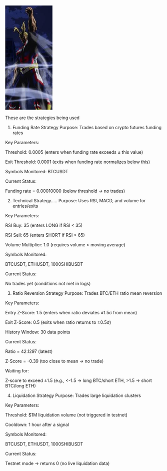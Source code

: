 
![Alt text](allmight.jpeg)

These are the strategies being used
1. Funding Rate Strategy
Purpose: Trades based on crypto futures funding rates

Key Parameters:

Threshold: 0.0005 (enters when funding rate exceeds ± this value)

Exit Threshold: 0.0001 (exits when funding rate normalizes below this)

Symbols Monitored: BTCUSDT

Current Status:

Funding rate = 0.00010000 (below threshold → no trades)

2. Technical Strategy.....
Purpose: Uses RSI, MACD, and volume for entries/exits

Key Parameters:

RSI Buy: 35 (enters LONG if RSI < 35)

RSI Sell: 65 (enters SHORT if RSI > 65)

Volume Multiplier: 1.0 (requires volume > moving average)

Symbols Monitored:

BTCUSDT, ETHUSDT, 1000SHIBUSDT

Current Status:

No trades yet (conditions not met in logs)

3. Ratio Reversion Strategy
Purpose: Trades BTC/ETH ratio mean reversion

Key Parameters:

Entry Z-Score: 1.5 (enters when ratio deviates ±1.5σ from mean)

Exit Z-Score: 0.5 (exits when ratio returns to ±0.5σ)

History Window: 30 data points

Current Status:

Ratio = 42.1297 (latest)

Z-Score = -0.39 (too close to mean → no trade)

Waiting for:

Z-score to exceed ±1.5 (e.g., <-1.5 → long BTC/short ETH, >1.5 → short BTC/long ETH)

4. Liquidation Strategy
Purpose: Trades large liquidation clusters

Key Parameters:

Threshold: $1M liquidation volume (not triggered in testnet)

Cooldown: 1 hour after a signal

Symbols Monitored:

BTCUSDT, ETHUSDT, 1000SHIBUSDT

Current Status:

Testnet mode → returns 0 (no live liquidation data)
